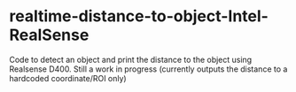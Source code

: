 # realtime-distance-to-object-Intel-RealSense

Code to detect an object and print the distance to the object using Realsense D400.
Still a work in progress (currently outputs the distance to a hardcoded coordinate/ROI only)
